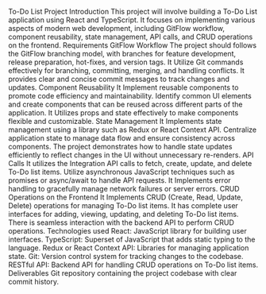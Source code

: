 To-Do List Project
Introduction
This project will involve building a To-Do List application using React and TypeScript. It focuses on implementing various aspects of modern web development, including GitFlow workflow, component reusability, state management, API calls, and CRUD operations on the frontend.
Requirements
GitFlow Workflow
The project should follows the GitFlow branching model, with branches for feature development, release preparation, hot-fixes, and version tags.
It Utilize Git commands effectively for branching, committing, merging, and handling conflicts.
It provides clear and concise commit messages to track changes and updates.
Component Reusability
It Implement reusable components to promote code efficiency and maintainability. Identify common UI elements and create components that can be reused across different parts of the application.
It Utilizes props and state effectively to make components flexible and customizable. State Management
It Implements state management using a library such as Redux or React Context API. Centralize application state to manage data flow and ensure consistency across components.
The project demonstrates how to handle state updates efficiently to reflect changes in the UI without unnecessary re-renders.
API Calls
It utilizes the Integration API calls to fetch, create, update, and delete To-Do list items. Utilize asynchronous JavaScript techniques such as promises or async/await to handle API requests.
It Implements error handling to gracefully manage network failures or server errors.
CRUD Operations on the Frontend
It Implements CRUD (Create, Read, Update, Delete) operations for managing To-Do list items.
It has complete user interfaces for adding, viewing, updating, and deleting To-Do list items.
There is seamless interaction with the backend API to perform CRUD operations.
Technologies used
React: JavaScript library for building user interfaces.
TypeScript: Superset of JavaScript that adds static typing to the language.
Redux or React Context API: Libraries for managing application state.
Git: Version control system for tracking changes to the codebase.
RESTful API: Backend API for handling CRUD operations on To-Do list items. Deliverables
Git repository containing the project codebase with clear commit history.
